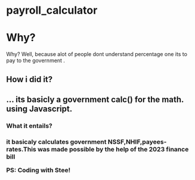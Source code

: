 # payroll_calculator

<h1> Why?</h1>
		<p>Why? Well, because alot of people dont understand percentage one its to pay to the government .</p>
<h2> How i did it?<h2>
  <p>
			 ... its basicly a government calc() for the math. using   Javascript. 
	</p>
<h3>What it entails?<h3>
  <p>
    it basicaly calculates government NSSF,NHIF,payees-rates.This was made possible by the help of the 2023 finance bill 
  <p>
		<p>PS: Coding with Stee!</p>
